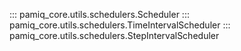 ::: pamiq_core.utils.schedulers.Scheduler
::: pamiq_core.utils.schedulers.TimeIntervalScheduler
::: pamiq_core.utils.schedulers.StepIntervalScheduler
